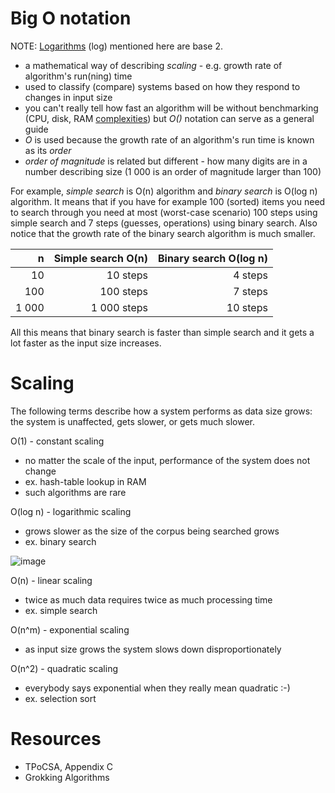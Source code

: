 # Big O notation

NOTE: [Logarithms](https://www.rapidtables.com/calc/math/Log_Calculator.html) (log) mentioned here are base 2.

* a mathematical way of describing *scaling* - e.g. growth rate of algorithm's run(ning) time
* used to classify (compare) systems based on how they respond to changes in input size
* you can't really tell how fast an algorithm will be without benchmarking (CPU, disk, RAM [complexities](http://queue.acm.org/detail.cfm?id=1814327)) but *O()* notation can serve as a general guide
* *O* is used because the growth rate of an algorithm's run time is known as its *order*
* *order of magnitude* is related but different - how many digits are in a number describing size (1 000 is an order of magnitude larger than 100)

For example, *simple search* is O(n) algorithm and *binary search* is O(log n) algorithm. It means that if you have for example 100 (sorted) items you need to search through you need at most (worst-case scenario) 100 steps using simple search and 7 steps (guesses, operations) using binary search. Also notice that the growth rate of the binary search algorithm is much smaller.

| n     | Simple search O(n) | Binary search O(log n) |
|------:|-------------------:|-----------------------:|
| 10    | 10 steps           | 4 steps                |
| 100   | 100 steps          | 7 steps                |
| 1 000 | 1 000 steps        | 10 steps               |

All this means that binary search is faster than simple search and it gets a lot faster as the input size increases.

# Scaling

The following terms describe how a system performs as data size grows: the system is unaffected, gets slower, or gets much slower.

O(1) - constant scaling

* no matter the scale of the input, performance of the system does not change
* ex. hash-table lookup in RAM
* such algorithms are rare

O(log n) - logarithmic scaling

* grows slower as the size of the corpus being searched grows
* ex. binary search

![image](https://user-images.githubusercontent.com/1047259/114350687-d1e13200-9b69-11eb-97e0-b0844da2bca7.png)

O(n) - linear scaling

* twice as much data requires twice as much processing time
* ex. simple search

O(n^m) - exponential scaling

* as input size grows the system slows down disproportionately

O(n^2) - quadratic scaling

* everybody says exponential when they really mean quadratic :-)
* ex. selection sort

# Resources

* TPoCSA, Appendix C
* Grokking Algorithms
